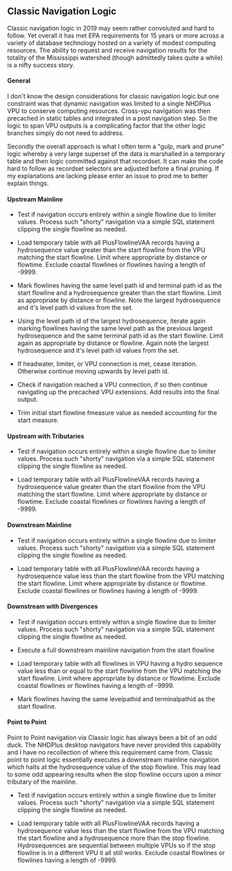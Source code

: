 ## Classic Navigation Logic

Classic navigation logic in 2019 may seem rather convoluted and hard to follow.  Yet overall it has met EPA requirements for 15 years or more across a variety of database technology hosted on a variety of modest computing resources.  The ability to request and receive navigation results for the totality of the Mississippi watershed (though admittedly takes quite a while) is a nifty success story.  

#### General

I don't know the design considerations for classic navigation logic but one constraint was that dynamic navigation was limited to a single NHDPlus VPU to conserve computing resources.  Cross-vpu navigation was then precached in static tables and integrated in a post navigation step.  So the logic to span VPU outputs is a complicating factor that the other logic branches simply do not need to address.

Secondly the overall approach is what I often term a "gulp, mark and prune" logic whereby a very large superset of the data is marshalled in a temporary table and then logic committed against that recordset.  It can make the code hard to follow as recordset selectors are adjusted before a final pruning.  If my explanations are lacking please enter an issue to prod me to better explain things.

#### Upstream Mainline

* Test if navigation occurs entirely within a single flowline due to limiter values.  Process such "shorty" navigation via a simple SQL statement clipping the single flowline as needed.

* Load temporary table with all PlusFlowlineVAA records having a hydrosequence value greater than the start flowline from the VPU matching the start flowline.  Limit where appropriate by distance or flowtime.  Exclude coastal flowlines or flowlines having a length of -9999.

* Mark flowlines having the same level path id and terminal path id as the start flowline and a hydrosequence greater than the start flowline.  Limit as appropriate by distance or flowline.  Note the largest hydrosequence and it's level path id values from the set.

* Using the level path id of the largest hydrosequence, iterate again marking flowlines having the same level path as the previous largest hydrosequence and the same terminal path id as the start flowline.  Limit again as appropriate by distance or flowline.  Again note the largest hydrosequence and it's level path id values from the set.

* If headwater, limiter, or VPU connection is met, cease iteration.  Otherwise continue moving upwards by level path id.

* Check if navigation reached a VPU connection, if so then continue navigating up the precached VPU extensions.  Add results into the final output.

* Trim initial start flowline fmeasure value as needed accounting for the start measure. 

#### Upstream with Tributaries

* Test if navigation occurs entirely within a single flowline due to limiter values.  Process such "shorty" navigation via a simple SQL statement clipping the single flowline as needed.

* Load temporary table with all PlusFlowlineVAA records having a hydrosequence value greater than the start flowline from the VPU matching the start flowline.  Limit where appropriate by distance or flowtime.  Exclude coastal flowlines or flowlines having a length of -9999.

#### Downstream Mainline

* Test if navigation occurs entirely within a single flowline due to limiter values.  Process such "shorty" navigation via a simple SQL statement clipping the single flowline as needed.

* Load temporary table with all PlusFlowlineVAA records having a hydrosequence value less than the start flowline from the VPU matching the start flowline.  Limit where appropriate by distance or flowtime.  Exclude coastal flowlines or flowlines having a length of -9999.

#### Downstream with Divergences

* Test if navigation occurs entirely within a single flowline due to limiter values.  Process such "shorty" navigation via a simple SQL statement clipping the single flowline as needed.

* Execute a full downstream mainline navigation from the start flowline

* Load temporary table with all flowlines in VPU having a hydro sequence value less than or equal to the start flowline from the VPU matching the start flowline.  Limit where appropriate by distance or flowtime.  Exclude coastal flowlines or flowlines having a length of -9999.

* Mark flowlines having the same levelpathid and terminalpathid as the start flowline.

#### Point to Point

Point to Point navigation via Classic logic has always been a bit of an odd duck.  The NHDPlus desktop navigators have never provided this capability and I have no recollection of where this requirement came from.  Classic point to point logic essentially executes a downstream mainline navigation which halts at the hydrosequence value of the stop flowline.  This may lead to some odd appearing results when the stop flowline occurs upon a minor tributary of the mainline.  

* Test if navigation occurs entirely within a single flowline due to limiter values.  Process such "shorty" navigation via a simple SQL statement clipping the single flowline as needed.

* Load temporary table with all PlusFlowlineVAA records having a hydrosequence value less than the start flowline from the VPU matching the start flowline and a hydrosequence more than the stop flowline.  Hydrosequences are sequential between multiple VPUs so if the stop flowline is in a different VPU it all still works.  Exclude coastal flowlines or flowlines having a length of -9999.

